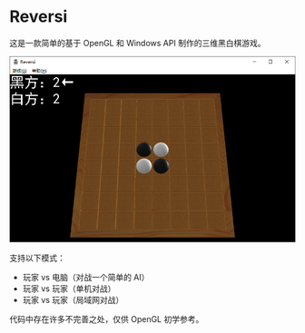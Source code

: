 ﻿# Reversi

这是一款简单的基于 OpenGL 和 Windows API 制作的三维黑白棋游戏。

![](Preview.png)

支持以下模式：
- 玩家 vs 电脑（对战一个简单的 AI）
- 玩家 vs 玩家（单机对战）
- 玩家 vs 玩家（局域网对战）

代码中存在许多不完善之处，仅供 OpenGL 初学参考。
